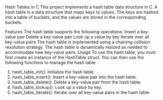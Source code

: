 Hash Tables in C
This project implements a hash table data structure in C. A hash table is a data structure that maps keys to values. The keys are hashed into a table of buckets, and the values are stored in the corresponding buckets.

Features
The hash table supports the following operations:
Insert a key-value pair
Delete a key-value pair
Look up a value by key
Iterate over all key-value pairs
The hash table is implemented using a chaining collision resolution strategy.
The hash table is dynamically resized as needed to accommodate new key-value pairs.
Usage
To use the hash table, you must first create an instance of the HashTable struct. You can then use the following functions to manage the hash table:

1. hash_table_init(): Initialize the hash table.
2. hash_table_insert(): Insert a key-value pair into the hash table.
3. hash_table_delete(): Delete a key-value pair from the hash table.
4. hash_table_lookup(): Look up a value by key.
5. hash_table_iterate(): Iterate over all key-value pairs in the hash table.
